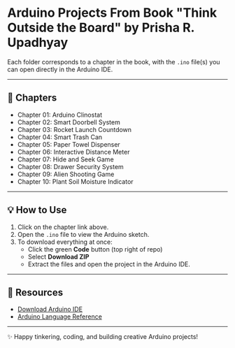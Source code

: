 # Arduino Projects From Book "Think Outside the Board"  by Prisha R. Upadhyay

Each folder corresponds to a chapter in the book, with the `.ino` file(s) you can open directly in the Arduino IDE.

---

## 📂 Chapters

- Chapter 01: Arduino Clinostat
- Chapter 02: Smart Doorbell System
- Chapter 03: Rocket Launch Countdown
- Chapter 04: Smart Trash Can  
- Chapter 05: Paper Towel Dispenser 
- Chapter 06: Interactive Distance Meter 
- Chapter 07: Hide and Seek Game 
- Chapter 08: Drawer Security System 
- Chapter 09: Alien Shooting Game 
- Chapter 10: Plant Soil Moisture Indicator 


---

## 💡 How to Use

1. Click on the chapter link above.  
2. Open the `.ino` file to view the Arduino sketch.  
3. To download everything at once:  
   - Click the green **Code** button (top right of repo)  
   - Select **Download ZIP**  
   - Extract the files and open the project in the Arduino IDE.  

---

## 🔗 Resources

- [Download Arduino IDE](https://www.arduino.cc/en/software)  
- [Arduino Language Reference](https://www.arduino.cc/reference/en/)  

---

✨ Happy tinkering, coding, and building creative Arduino projects!



